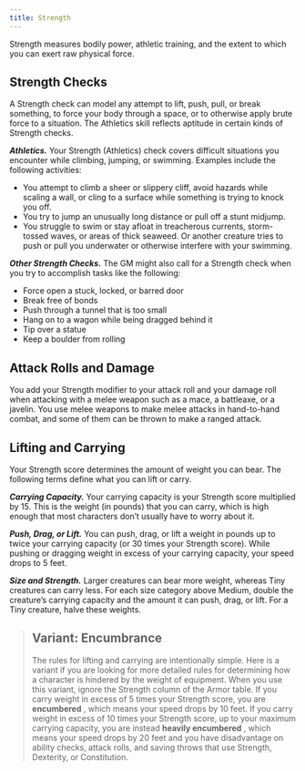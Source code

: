 ```yaml
---
title: Strength
---
```


Strength measures bodily power, athletic training, and the extent to which you can exert raw physical force.

## Strength Checks

A Strength check can model any attempt to lift, push, pull, or break something, to force your body through a space, or to otherwise apply brute force to a situation. The Athletics skill reflects aptitude in certain kinds of Strength checks.

***Athletics.***  Your Strength (Athletics) check covers difficult situations you encounter while climbing, jumping, or swimming. Examples include the following activities:  

* You attempt to climb a sheer or slippery cliff, avoid hazards while scaling a wall, or cling to a surface while something is trying to knock you off.
* You try to jump an unusually long distance or pull off a stunt midjump.
* You struggle to swim or stay afloat in treacherous currents, storm-tossed waves, or areas of thick seaweed. Or another creature tries to push or pull you underwater or otherwise interfere with your swimming.

***Other Strength Checks.*** The GM might also call for a Strength check when you try to accomplish tasks like the following:

 * Force open a stuck, locked, or barred door
 * Break free of bonds
 * Push through a tunnel that is too small
 * Hang on to a wagon while being dragged behind it
 * Tip over a statue
 * Keep a boulder from rolling

## Attack Rolls and Damage

You add your Strength modifier to your attack roll and your damage roll when attacking with a melee weapon such as a mace, a battleaxe, or a javelin. You use melee weapons to make melee attacks in hand-to-hand combat, and some of them can be thrown to make a ranged attack.

## Lifting and Carrying

Your Strength score determines the amount of weight you can bear. The following terms define what you can lift or carry.

***Carrying Capacity.***  Your carrying capacity is your Strength score multiplied by 15. This is the weight (in pounds) that you can carry, which is high enough that most characters don’t usually have to worry about it.

***Push, Drag, or Lift.*** You can push, drag, or lift a weight in pounds up to twice your carrying capacity (or 30 times your Strength score). While pushing or dragging weight in excess of your carrying capacity, your speed drops to 5 feet.

***Size and Strength.*** Larger creatures can bear more weight, whereas Tiny creatures can carry less. For each size category above Medium, double the creature’s carrying capacity and the amount it can push, drag, or lift. For a Tiny creature, halve these weights.

> ## Variant: Encumbrance
>
> The rules for lifting and carrying are intentionally simple. Here is a variant if you are looking for more detailed rules for determining how a character is hindered by the weight of equipment. When you use this variant, ignore the Strength column of the Armor table. If you carry weight in excess of 5 times your Strength score, you are **encumbered** , which means your speed drops by 10 feet. If you carry weight in excess of 10 times your Strength score, up to your maximum carrying capacity, you are instead **heavily encumbered** , which means your speed drops by 20 feet and you have disadvantage on ability checks, attack rolls, and saving throws that use Strength, Dexterity, or Constitution.
